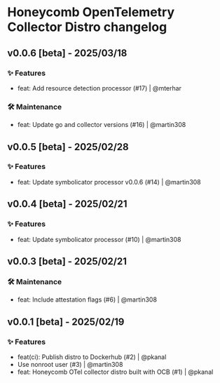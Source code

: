 # Honeycomb OpenTelemetry Collector Distro changelog

## v0.0.6 [beta] - 2025/03/18

### ✨ Features

- feat: Add resource detection processor (#17) | @mterhar

### 🛠️ Maintenance

- feat: Update go and collector versions (#16) | @martin308

## v0.0.5 [beta] - 2025/02/28

### ✨ Features

- feat: Update symbolicator processor v0.0.6 (#14) | @martin308

## v0.0.4 [beta] - 2025/02/21

### ✨ Features

- feat: Update symbolicator processor (#10) | @martin308

## v0.0.3 [beta] - 2025/02/21

### 🛠️ Maintenance

- feat: Include attestation flags (#6) | @martin308

## v0.0.1 [beta] - 2025/02/19

### ✨ Features

- feat(ci): Publish distro to Dockerhub (#2) | @pkanal
- Use nonroot user (#3) | @martin308
- feat: Honeycomb OTel collector distro built with OCB (#1) | @pkanal
